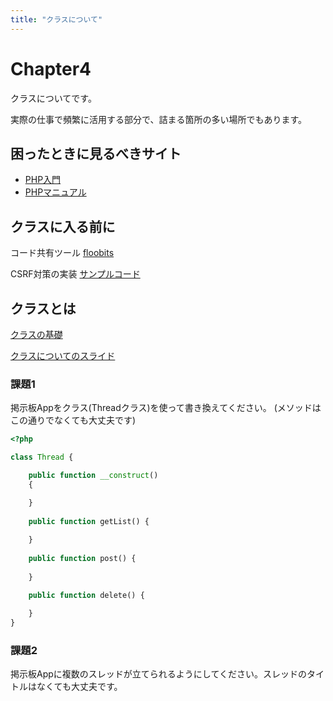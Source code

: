 ```yaml
---
title: "クラスについて"
---
```


# Chapter4


クラスについてです。

実際の仕事で頻繁に活用する部分で、詰まる箇所の多い場所でもあります。

## 困ったときに見るべきサイト

- [PHP入門](https://www.javadrive.jp/php/)
- [PHPマニュアル](https://www.php.net/manual/ja/index.php)

## クラスに入る前に

コード共有ツール [floobits](https://floobits.com/qst-exe/career2-php-thread/file/index.php:1)

CSRF対策の実装 [サンプルコード](https://github.com/qst-exe/career2-php-thread/blob/dev/index.php)

## クラスとは

[クラスの基礎](https://www.php.net/manual/ja/language.oop5.basic.php)

[クラスについてのスライド](https://docs.google.com/presentation/d/1PRWiSHmD7vePoipqRrc0Ya2aNXR-uunYGXbGEjCyc4c/edit?usp=sharing)

### 課題1

掲示板Appをクラス(Threadクラス)を使って書き換えてください。
(メソッドはこの通りでなくても大丈夫です)

```php
<?php

class Thread {

    public function __construct()
    {

    }
    
    public function getList() {
    
    }
    
    public function post() {
    
    }

    public function delete() {
    
    }
}

```

### 課題2

掲示板Appに複数のスレッドが立てられるようにしてください。スレッドのタイトルはなくても大丈夫です。
